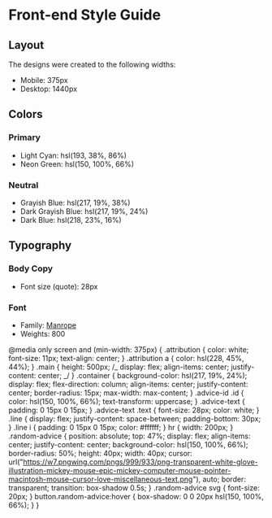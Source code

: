 # Front-end Style Guide

## Layout

The designs were created to the following widths:

- Mobile: 375px
- Desktop: 1440px

## Colors

### Primary

- Light Cyan: hsl(193, 38%, 86%)
- Neon Green: hsl(150, 100%, 66%)

### Neutral

- Grayish Blue: hsl(217, 19%, 38%)
- Dark Grayish Blue: hsl(217, 19%, 24%)
- Dark Blue: hsl(218, 23%, 16%)

## Typography

### Body Copy

- Font size (quote): 28px

### Font

- Family: [Manrope](https://fonts.google.com/specimen/Manrope)
- Weights: 800

@media only screen and (min-width: 375px) {
.attribution {
color: white;
font-size: 11px;
text-align: center;
}
.attribution a {
color: hsl(228, 45%, 44%);
}
.main {
height: 500px;
/_ display: flex;
align-items: center;
justify-content: center; _/
}
.container {
background-color: hsl(217, 19%, 24%);
display: flex;
flex-direction: column;
align-items: center;
justify-content: center;
border-radius: 15px;
max-width: max-content;
}
.advice-id .id {
color: hsl(150, 100%, 66%);
text-transform: uppercase;
}
.advice-text {
padding: 0 15px 0 15px;
}
.advice-text .text {
font-size: 28px;
color: white;
}
.line {
display: flex;
justify-content: space-between;
padding-bottom: 30px;
}
.line i {
padding: 0 15px 0 15px;
color: #ffffff;
}
hr {
width: 200px;
}
.random-advice {
position: absolute;
top: 47%;
display: flex;
align-items: center;
justify-content: center;
background-color: hsl(150, 100%, 66%);
border-radius: 50%;
height: 40px;
width: 40px;
cursor: url("https://w7.pngwing.com/pngs/999/933/png-transparent-white-glove-illustration-mickey-mouse-epic-mickey-computer-mouse-pointer-macintosh-mouse-cursor-love-miscellaneous-text.png"),
auto;
border: transparent;
transition: box-shadow 0.5s;
}
.random-advice svg {
font-size: 20px;
}
button.random-advice:hover {
box-shadow: 0 0 20px hsl(150, 100%, 66%);
}
}
